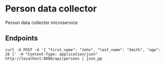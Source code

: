 # Person data collector
Person data collector microservice

## Endpoints

`curl -X POST -d '{ "first_name": "John", "last_name": "Smith", "age": 26 }' -H "Content-Type: application/json" http://localhost:8080/api/persons | json_pp`